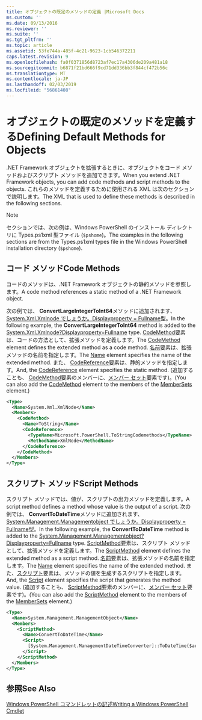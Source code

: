 ```yaml
---
title: オブジェクトの既定のメソッドの定義 |Microsoft Docs
ms.custom: ''
ms.date: 09/13/2016
ms.reviewer: ''
ms.suite: ''
ms.tgt_pltfrm: ''
ms.topic: article
ms.assetid: 53fe744a-485f-4c21-9623-1cb546372211
caps.latest.revision: 9
ms.openlocfilehash: fa0f0371856d8723af7ec17a4306de209a481a18
ms.sourcegitcommit: b6871f21bd666f9cd71dd336bb3f844cf472b56c
ms.translationtype: MT
ms.contentlocale: ja-JP
ms.lasthandoff: 02/03/2019
ms.locfileid: "56861408"
---
```

# <a name="defining-default-methods-for-objects"></a><span data-ttu-id="87f5d-102">オブジェクトの既定のメソッドを定義する</span><span class="sxs-lookup"><span data-stu-id="87f5d-102">Defining Default Methods for Objects</span></span>

<span data-ttu-id="87f5d-103">.NET Framework オブジェクトを拡張するときに、オブジェクトをコード メソッドおよびスクリプト メソッドを追加できます。</span><span class="sxs-lookup"><span data-stu-id="87f5d-103">When you extend .NET Framework objects, you can add code methods and script methods to the objects.</span></span> <span data-ttu-id="87f5d-104">これらのメソッドを定義するために使用される XML は次のセクションで説明します。</span><span class="sxs-lookup"><span data-stu-id="87f5d-104">The XML that is used to define these methods is described in the following sections.</span></span>

> [!NOTE]
> <span data-ttu-id="87f5d-105">セクションでは、次の例は、Windows PowerShell のインストール ディレクトリに Types.ps1xml 型ファイル (`$pshome`)。</span><span class="sxs-lookup"><span data-stu-id="87f5d-105">The examples in the following sections are from the Types.ps1xml types file in the Windows PowerShell installation directory (`$pshome`).</span></span>

## <a name="code-methods"></a><span data-ttu-id="87f5d-106">コード メソッド</span><span class="sxs-lookup"><span data-stu-id="87f5d-106">Code Methods</span></span>

<span data-ttu-id="87f5d-107">コードのメソッドは、.NET Framework オブジェクトの静的メソッドを参照します。</span><span class="sxs-lookup"><span data-stu-id="87f5d-107">A code method references a static method of a .NET Framework object.</span></span>

<span data-ttu-id="87f5d-108">次の例では、 **ConvertLargeIntegerToInt64**メソッドに追加されます、 [System.Xml.Xmlnode でしょうか。Displayproperty = Fullname](/dotnet/api/System.Xml.XmlNode)型。</span><span class="sxs-lookup"><span data-stu-id="87f5d-108">In the following example, the **ConvertLargeIntegerToInt64** method is added to the [System.Xml.Xmlnode?Displayproperty=Fullname](/dotnet/api/System.Xml.XmlNode) type.</span></span> <span data-ttu-id="87f5d-109">[CodeMethod](http://msdn.microsoft.com/en-us/1ea9b031-bbcf-4e35-b497-bf30fa0b1b05)要素は、コードの方法として、拡張メソッドを定義します。</span><span class="sxs-lookup"><span data-stu-id="87f5d-109">The [CodeMethod](http://msdn.microsoft.com/en-us/1ea9b031-bbcf-4e35-b497-bf30fa0b1b05) element defines the extended method as a code method.</span></span> <span data-ttu-id="87f5d-110">[名前](http://msdn.microsoft.com/en-us/b58e9d21-c8c9-49a5-909e-9c1cfc64f873)要素は、拡張メソッドの名前を指定します。</span><span class="sxs-lookup"><span data-stu-id="87f5d-110">The [Name](http://msdn.microsoft.com/en-us/b58e9d21-c8c9-49a5-909e-9c1cfc64f873) element specifies the name of the extended method.</span></span> <span data-ttu-id="87f5d-111">また、 [CodeReference](http://msdn.microsoft.com/en-us/70017b85-18d2-4f55-8357-92f309d5618b)要素は、静的メソッドを指定します。</span><span class="sxs-lookup"><span data-stu-id="87f5d-111">And, the [CodeReference](http://msdn.microsoft.com/en-us/70017b85-18d2-4f55-8357-92f309d5618b) element specifies the static method.</span></span> <span data-ttu-id="87f5d-112">(追加することも、 [CodeMethod](http://msdn.microsoft.com/en-us/1ea9b031-bbcf-4e35-b497-bf30fa0b1b05)要素のメンバーに、[メンバー セット](http://msdn.microsoft.com/en-us/46a50fb5-e150-4c03-8584-e1b53e4d49e3)要素です)。</span><span class="sxs-lookup"><span data-stu-id="87f5d-112">(You can also add the [CodeMethod](http://msdn.microsoft.com/en-us/1ea9b031-bbcf-4e35-b497-bf30fa0b1b05) element to the members of the [MemberSets](http://msdn.microsoft.com/en-us/46a50fb5-e150-4c03-8584-e1b53e4d49e3) element.)</span></span>

```xml
<Type>
  <Name>System.Xml.XmlNode</Name>
  <Members>
    <CodeMethod>
      <Name>ToString</Name>
      <CodeReference>
        <TypeName>Microsoft.PowerShell.ToStringCodemethods</TypeName>
        <MethodName>XmlNode</MethodName>
      </CodeReference>
    </CodeMethod>
  </Members>
</Type>
```

## <a name="script-methods"></a><span data-ttu-id="87f5d-113">スクリプト メソッド</span><span class="sxs-lookup"><span data-stu-id="87f5d-113">Script Methods</span></span>

<span data-ttu-id="87f5d-114">スクリプト メソッドでは、値が、スクリプトの出力メソッドを定義します。</span><span class="sxs-lookup"><span data-stu-id="87f5d-114">A script method defines a method whose value is the output of a script.</span></span> <span data-ttu-id="87f5d-115">次の例では、 **ConvertToDateTime**メソッドに追加されます、 [System.Management.Managementobject でしょうか。Displayproperty = Fullname](/dotnet/api/System.Management.ManagementObject)型。</span><span class="sxs-lookup"><span data-stu-id="87f5d-115">In the following example, the **ConvertToDateTime** method is added to the [System.Management.Managementobject?Displayproperty=Fullname](/dotnet/api/System.Management.ManagementObject) type.</span></span> <span data-ttu-id="87f5d-116">[ScriptMethod](http://msdn.microsoft.com/en-us/59f8160f-bc95-42f0-92e2-b16a616bc65c)要素は、スクリプト メソッドとして、拡張メソッドを定義します。</span><span class="sxs-lookup"><span data-stu-id="87f5d-116">The [ScriptMethod](http://msdn.microsoft.com/en-us/59f8160f-bc95-42f0-92e2-b16a616bc65c) element defines the extended method as a script method.</span></span> <span data-ttu-id="87f5d-117">[名前](http://msdn.microsoft.com/en-us/b58e9d21-c8c9-49a5-909e-9c1cfc64f873)要素は、拡張メソッドの名前を指定します。</span><span class="sxs-lookup"><span data-stu-id="87f5d-117">The [Name](http://msdn.microsoft.com/en-us/b58e9d21-c8c9-49a5-909e-9c1cfc64f873) element specifies the name of the extended method.</span></span> <span data-ttu-id="87f5d-118">また、[スクリプト](http://msdn.microsoft.com/en-us/1937ad1b-bb2b-4512-9864-01fc0767d46f)要素は、メソッドの値を生成するスクリプトを指定します。</span><span class="sxs-lookup"><span data-stu-id="87f5d-118">And, the [Script](http://msdn.microsoft.com/en-us/1937ad1b-bb2b-4512-9864-01fc0767d46f) element specifies the script that generates the method value.</span></span> <span data-ttu-id="87f5d-119">(追加することも、 [ScriptMethod](http://msdn.microsoft.com/en-us/59f8160f-bc95-42f0-92e2-b16a616bc65c)要素のメンバーに、[メンバー セット](http://msdn.microsoft.com/en-us/46a50fb5-e150-4c03-8584-e1b53e4d49e3)要素です)。</span><span class="sxs-lookup"><span data-stu-id="87f5d-119">(You can also add the [ScriptMethod](http://msdn.microsoft.com/en-us/59f8160f-bc95-42f0-92e2-b16a616bc65c) element to the members of the [MemberSets](http://msdn.microsoft.com/en-us/46a50fb5-e150-4c03-8584-e1b53e4d49e3) element.)</span></span>

```xml
<Type>
  <Name>System.Management.ManagementObject</Name>
  <Members>
    <ScriptMethod>
      <Name>ConvertToDateTime</Name>
      <Script>
        [System.Management.ManagementDateTimeConverter]::ToDateTime($args[0])
      </Script>
    </ScriptMethod>
  </Members>
</Type>
```

## <a name="see-also"></a><span data-ttu-id="87f5d-120">参照</span><span class="sxs-lookup"><span data-stu-id="87f5d-120">See Also</span></span>

[<span data-ttu-id="87f5d-121">Windows PowerShell コマンドレットの記述</span><span class="sxs-lookup"><span data-stu-id="87f5d-121">Writing a Windows PowerShell Cmdlet</span></span>](./writing-a-windows-powershell-cmdlet.md)